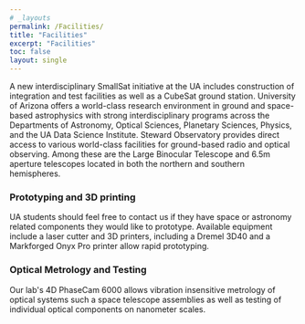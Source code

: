 ```yaml
---
# _layouts
permalink: /Facilities/
title: "Facilities"
excerpt: "Facilities"
toc: false
layout: single
---
```


A new interdisciplinary SmallSat initiative at the UA includes construction of integration and test facilities as well as a CubeSat ground station. University of Arizona offers a world-class research environment in ground and space-based astrophysics with strong interdisciplinary programs across the Departments of Astronomy, Optical Sciences, Planetary Sciences, Physics, and the UA Data Science Institute. Steward Observatory provides direct access to various world-class facilities for ground-based radio and optical observing. Among these are the Large Binocular Telescope and 6.5m aperture telescopes located in both the northern and southern hemispheres.

### Prototyping and 3D printing

 UA students should feel free to contact us if they have space or astronomy related components they would like to prototype. Available equipment include a laser cutter and 3D printers, including a Dremel 3D40 and a Markforged Onyx Pro printer allow rapid prototyping.

### Optical Metrology and Testing

Our lab's 4D PhaseCam 6000 allows vibration insensitive metrology of optical systems such a space telescope assemblies as well as testing of individual optical components on nanometer scales.
